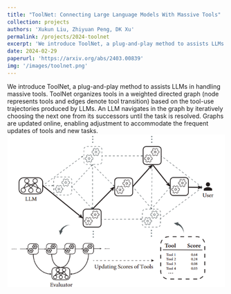 ```yaml
---
title: "ToolNet: Connecting Large Language Models With Massive Tools"
collection: projects
authors: 'Xukun Liu, Zhiyuan Peng, DK Xu'
permalink: /projects/2024-toolnet
excerpt: 'We introduce ToolNet, a plug-and-play method to assists LLMs in handling massive tools. ToolNet organizes tools in a weighted directed graph (node represents tools and edges denote tool transition) based on the tool-use trajectories produced by LLMs. An LLM navigates in the graph by iteratively choosing the next one from its successors until the task is resolved. Graphs are updated online, enabling adjustment to accommodate the frequent updates of tools and new tasks.'
date: 2024-02-29
paperurl: 'https://arxiv.org/abs/2403.00839'
img: '/images/toolnet.png'
---
```

We introduce ToolNet, a plug-and-play method to assists LLMs in handling massive tools. ToolNet organizes tools in a weighted directed graph (node represents tools and edges denote tool transition) based on the tool-use trajectories produced by LLMs. An LLM navigates in the graph by iteratively choosing the next one from its successors until the task is resolved. Graphs are updated online, enabling adjustment to accommodate the frequent updates of tools and new tasks.
![toolnet](/images/toolnet.png)
